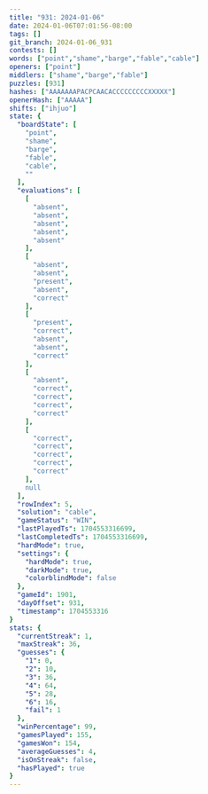 ```yaml
---
title: "931: 2024-01-06"
date: 2024-01-06T07:01:56-08:00
tags: []
git_branch: 2024-01-06_931
contests: []
words: ["point","shame","barge","fable","cable"]
openers: ["point"]
middlers: ["shame","barge","fable"]
puzzles: [931]
hashes: ["AAAAAAAPACPCAACACCCCCCCCCXXXXX"]
openerHash: ["AAAAA"]
shifts: ["ihjuo"]
state: {
  "boardState": [
    "point",
    "shame",
    "barge",
    "fable",
    "cable",
    ""
  ],
  "evaluations": [
    [
      "absent",
      "absent",
      "absent",
      "absent",
      "absent"
    ],
    [
      "absent",
      "absent",
      "present",
      "absent",
      "correct"
    ],
    [
      "present",
      "correct",
      "absent",
      "absent",
      "correct"
    ],
    [
      "absent",
      "correct",
      "correct",
      "correct",
      "correct"
    ],
    [
      "correct",
      "correct",
      "correct",
      "correct",
      "correct"
    ],
    null
  ],
  "rowIndex": 5,
  "solution": "cable",
  "gameStatus": "WIN",
  "lastPlayedTs": 1704553316699,
  "lastCompletedTs": 1704553316699,
  "hardMode": true,
  "settings": {
    "hardMode": true,
    "darkMode": true,
    "colorblindMode": false
  },
  "gameId": 1901,
  "dayOffset": 931,
  "timestamp": 1704553316
}
stats: {
  "currentStreak": 1,
  "maxStreak": 36,
  "guesses": {
    "1": 0,
    "2": 10,
    "3": 36,
    "4": 64,
    "5": 28,
    "6": 16,
    "fail": 1
  },
  "winPercentage": 99,
  "gamesPlayed": 155,
  "gamesWon": 154,
  "averageGuesses": 4,
  "isOnStreak": false,
  "hasPlayed": true
}
---
```

<!-- more -->
